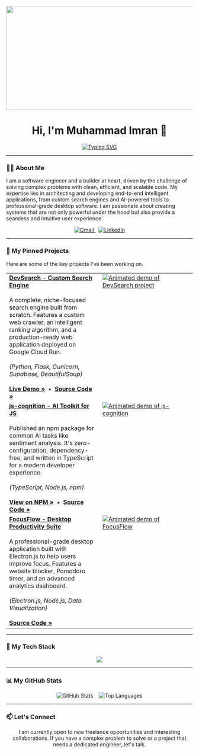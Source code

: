 <!-- 
This is the new, professionally rewritten version of your README.
It's designed to be clean, impactful, and focused on your strongest projects.
Remember to update any remaining placeholder links.
-->

<div align="center">

  <!-- A more professional and abstract banner. Consider creating a custom one with your name. -->
  <img width="1280" height="280" alt="Image" src="https://github.com/user-attachments/assets/69f7fd2a-ed4d-4582-ab49-7315f10baead" />
  
  <br>

  <h1>
    Hi, I'm Muhammad Imran 👋
  </h1>

  <!-- Titles updated to reflect a more senior, architectural level -->
  <a href="https://git.io/typing-svg"><img src="https://readme-typing-svg.herokuapp.com?font=Fira+Code&weight=600&size=25&duration=4000&pause=1000&color=58A6FF&center=true&vCenter=true&width=435&lines=Full-Stack+Architect;AI+%26+Search+Engineer;Open-Source+Developer" alt="Typing SVG" /></a>

</div>

---

### 👨‍💻 About Me

I am a software engineer and a builder at heart, driven by the challenge of solving complex problems with clean, efficient, and scalable code. My expertise lies in architecting and developing end-to-end intelligent applications, from custom search engines and AI-powered tools to professional-grade desktop software. I am passionate about creating systems that are not only powerful under the hood but also provide a seamless and intuitive user experience.

<div align="center">
  <a href="mailto:imranbwpk@gmail.com" target="_blank">
    <img src="https://img.shields.io/badge/Gmail-D14836?style=for-the-badge&logo=gmail&logoColor=white" alt="Gmail"/>
  </a>
  &nbsp;
  <a href="https://www.linkedin.com/in/muhammad-imran-90787b255/" target="_blank">
    <img src="https://img.shields.io/badge/LinkedIn-0077B5?style=for-the-badge&logo=linkedin&logoColor=white" alt="LinkedIn"/>
  </a>
</div>

---

### 🔧 My Pinned Projects

Here are some of the key projects I've been working on.

<table>
  <!-- Project 1: DevSearch -->
  <tr>
    <td width="50%" valign="top">
      <strong><a href="https://devsearch-276231454672.europe-west1.run.app">DevSearch - Custom Search Engine</a></strong>
      <br><br>
      A complete, niche-focused search engine built from scratch. Features a custom web crawler, an intelligent ranking algorithm, and a production-ready web application deployed on Google Cloud Run.
      <br><br>
      <em>(Python, Flask, Gunicorn, Supabase, BeautifulSoup)</em>
      <br><br>
      <a href="https://devsearch-276231454672.europe-west1.run.app"><strong>Live Demo »</strong></a>
      &nbsp;•&nbsp;
      <a href="https://github.com/Imran-Ashiq/DevSearch"><strong>Source Code »</strong></a>
    </td>
    <td width="50%" valign="top">
      <!-- ACTION: Create a high-quality GIF of DevSearch in action. -->
      <a href="https://devsearch-276231454672.europe-west1.run.app">
        <img src="[LINK-TO-YOUR-DEVSEARCH-DEMO-GIF]" alt="Animated demo of DevSearch project"/>
      </a>
    </td>
  </tr>

  <!-- Project 2: js-cognition -->
  <tr>
    <td width="50%" valign="top">
      <strong><a href="https://www.npmjs.com/package/js-cognition">js-cognition - AI Toolkit for JS</a></strong>
      <br><br>
      Published an npm package for common AI tasks like sentiment analysis. It's zero-configuration, dependency-free, and written in TypeScript for a modern developer experience.
      <br><br>
      <em>(TypeScript, Node.js, npm)</em>
      <br><br>
      <a href="https://www.npmjs.com/package/js-cognition"><strong>View on NPM »</strong></a>
      &nbsp;•&nbsp;
      <a href="https://github.com/Imran-Ashiq/js-cognition"><strong>Source Code »</strong></a>
    </td>
    <td width="50%" valign="top">
       <!-- ACTION: Create a GIF showing a code snippet using the library. -->
       <a href="https://www.npmjs.com/package/js-cognition">
        <img src="[LINK-TO-YOUR-JS-COGNITION-DEMO-GIF]" alt="Animated demo of js-cognition"/>
      </a>
    </td>
  </tr>
  
  <!-- Project 3: FocusFlow -->
  <tr>
    <td width="50%" valign="top">
      <strong><a href="https://github.com/Imran-Ashiq/FocusFlow">FocusFlow - Desktop Productivity Suite</a></strong>
      <br><br>
      A professional-grade desktop application built with Electron.js to help users improve focus. Features a website blocker, Pomodoro timer, and an advanced analytics dashboard.
      <br><br>
      <em>(Electron.js, Node.js, Data Visualization)</em>
      <br><br>
      <a href="https://github.com/Imran-Ashiq/FocusFlow"><strong>Source Code »</strong></a>
    </td>
    <td width="50%" valign="top">
       <!-- ACTION: Create a GIF showing the main UI of FocusFlow. -->
       <a href="https://github.com/Imran-Ashiq/FocusFlow">
        <img src="[LINK-TO-YOUR-FOCUSFLOW-DEMO-GIF]" alt="Animated demo of FocusFlow"/>
      </a>
    </td>
  </tr>
</table>

---

### 🚀 My Tech Stack

<p align="center">
  <img src="https://skillicons.dev/icons?i=ts,js,py,react,nextjs,nodejs,express,flask,mongodb,postgres,html,css,tailwind,electron,threejs,figma,git,github,vscode,docker,gcp,vercel" />
</p>

---

### 📊 My GitHub Stats

<p align="center">
  <img src="https://github-readme-stats.vercel.app/api?username=Imran-Ashiq&show_icons=true&theme=calm&hide_border=true&count_private=true" alt="GitHub Stats" />
  &nbsp;&nbsp;
  <img src="https://github-readme-stats.vercel.app/api/top-langs/?username=Imran-Ashiq&layout=compact&theme=calm&hide_border=true" alt="Top Languages" />
</p>

---

### 📫 Let's Connect

<p align="center">
  I am currently open to new freelance opportunities and interesting collaborations. If you have a complex problem to solve or a project that needs a dedicated engineer, let's talk.
</p>
